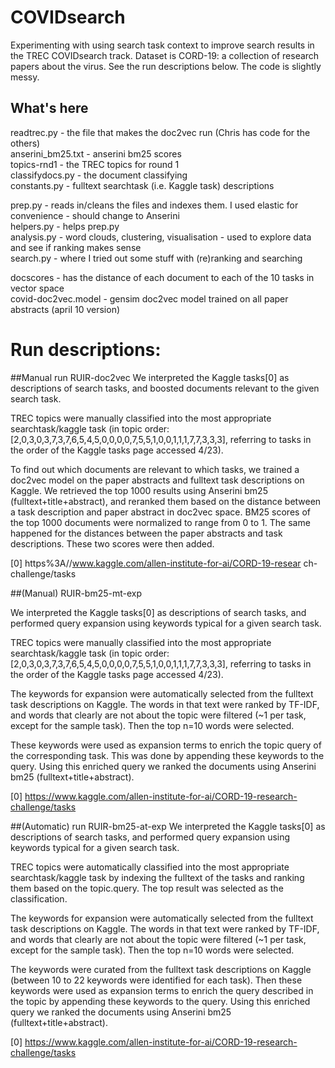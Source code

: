# COVIDsearch

Experimenting with using search task context to improve search results in the TREC COVIDsearch track. Dataset is CORD-19: a collection of research papers about the virus. See the run descriptions below. The code is slightly messy.

## What's here
readtrec.py - the file that makes the doc2vec run (Chris has code for the others)  
anserini_bm25.txt - anserini bm25 scores  
topics-rnd1 - the TREC topics for round 1  
classifydocs.py - the document classifying  
constants.py - fulltext searchtask (i.e. Kaggle task) descriptions  

prep.py - reads in/cleans the files and indexes them. I used elastic for convenience - should change to Anserini  
helpers.py - helps prep.py  
analysis.py - word clouds, clustering, visualisation - used to explore data and see if ranking makes sense  
search.py - where I tried out some stuff with (re)ranking and searching  

docscores - has the distance of each document to each of the 10 tasks in vector space  
covid-doc2vec.model - gensim doc2vec model trained on all paper abstracts (april 10 version)


# Run descriptions:

##Manual run RUIR-doc2vec 
We interpreted the Kaggle tasks[0] as descriptions of search tasks, and boosted documents relevant to the given search task. 

TREC topics were manually classified into the most appropriate searchtask/kaggle task (in topic order: [2,0,3,0,3,7,3,7,6,5,4,5,0,0,0,0,7,5,5,1,0,0,1,1,1,7,7,3,3,3], referring to tasks in the order of the Kaggle tasks page accessed 4/23). 

To find out which documents are relevant to which tasks, we trained a doc2vec model on the paper abstracts and fulltext task descriptions on Kaggle. We retrieved the top 1000 results using Anserini bm25 (fulltext+title+abstract), and reranked them based on the distance between a task description and paper abstract in doc2vec space. BM25 scores of the top 1000 documents were normalized to range from 0 to 1. The same happened for the distances between the paper abstracts and task descriptions. These two scores were then added.

[0] https%3A//www.kaggle.com/allen-institute-for-ai/CORD-19-resear
ch-challenge/tasks

##(Manual) RUIR-bm25-mt-exp 

We interpreted the Kaggle tasks[0] as descriptions of search tasks, and performed query expansion using keywords typical for a given search task.

TREC topics were manually classified into the most appropriate searchtask/kaggle task (in topic order:  [2,0,3,0,3,7,3,7,6,5,4,5,0,0,0,0,7,5,5,1,0,0,1,1,1,7,7,3,3,3], referring to tasks in the order of the Kaggle tasks page accessed 4/23).

The keywords for expansion were automatically selected from the fulltext task descriptions on Kaggle. The words in that text were ranked by TF-IDF, and words that clearly are not about the topic were filtered (~1 per task, except for the sample task). Then the top n=10 words were selected. 

These keywords were used as expansion terms to enrich the topic query of the corresponding task. This was done by appending these keywords to the query. Using this enriched query we ranked the documents using Anserini bm25 (fulltext+title+abstract).

[0] https://www.kaggle.com/allen-institute-for-ai/CORD-19-research-challenge/tasks


##(Automatic) run RUIR-bm25-at-exp
We interpreted the Kaggle tasks[0] as descriptions of search tasks, and performed query expansion using keywords typical for a given search task.

TREC topics were automatically classified into the most appropriate searchtask/kaggle task by indexing the fulltext of the tasks and ranking them based on the topic.query. The top result was selected as the classification.

The keywords for expansion were automatically selected from the fulltext task descriptions on Kaggle. The words in that text were ranked by TF-IDF, and words that clearly are not about the topic were filtered (~1 per task, except for the sample task). Then the top n=10 words were selected. 

The keywords were curated from the fulltext task descriptions on Kaggle (between 10 to 22 keywords were identified for each task). Then these keywords were used as expansion terms to enrich the query described in the topic by appending these keywords to the query. Using this enriched query we ranked the documents using Anserini bm25 (fulltext+title+abstract).

[0] https://www.kaggle.com/allen-institute-for-ai/CORD-19-research-challenge/tasks